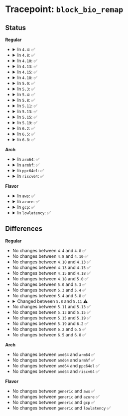 # Tracepoint: <code>block_bio_remap</code>

## Status
<b>Regular</b>
<ul>
<li>
<details>
<summary>In <code>4.4</code>: ✅</summary>

Event:

```c
struct trace_event_raw_block_bio_remap {
    struct trace_entry ent;
    dev_t dev;
    sector_t sector;
    unsigned int nr_sector;
    dev_t old_dev;
    sector_t old_sector;
    char rwbs[8];
    char __data[0];
};
```
Function:

```c
void trace_event_raw_event_block_bio_remap(void *__data, struct request_queue *q, struct bio *bio, dev_t dev, sector_t from);
```
</details>
</li>
<li>
<details>
<summary>In <code>4.8</code>: ✅</summary>

Event:

```c
struct trace_event_raw_block_bio_remap {
    struct trace_entry ent;
    dev_t dev;
    sector_t sector;
    unsigned int nr_sector;
    dev_t old_dev;
    sector_t old_sector;
    char rwbs[8];
    char __data[0];
};
```
Function:

```c
void trace_event_raw_event_block_bio_remap(void *__data, struct request_queue *q, struct bio *bio, dev_t dev, sector_t from);
```
</details>
</li>
<li>
<details>
<summary>In <code>4.10</code>: ✅</summary>

Event:

```c
struct trace_event_raw_block_bio_remap {
    struct trace_entry ent;
    dev_t dev;
    sector_t sector;
    unsigned int nr_sector;
    dev_t old_dev;
    sector_t old_sector;
    char rwbs[8];
    char __data[0];
};
```
Function:

```c
void trace_event_raw_event_block_bio_remap(void *__data, struct request_queue *q, struct bio *bio, dev_t dev, sector_t from);
```
</details>
</li>
<li>
<details>
<summary>In <code>4.13</code>: ✅</summary>

Event:

```c
struct trace_event_raw_block_bio_remap {
    struct trace_entry ent;
    dev_t dev;
    sector_t sector;
    unsigned int nr_sector;
    dev_t old_dev;
    sector_t old_sector;
    char rwbs[8];
    char __data[0];
};
```
Function:

```c
void trace_event_raw_event_block_bio_remap(void *__data, struct request_queue *q, struct bio *bio, dev_t dev, sector_t from);
```
</details>
</li>
<li>
<details>
<summary>In <code>4.15</code>: ✅</summary>

Event:

```c
struct trace_event_raw_block_bio_remap {
    struct trace_entry ent;
    dev_t dev;
    sector_t sector;
    unsigned int nr_sector;
    dev_t old_dev;
    sector_t old_sector;
    char rwbs[8];
    char __data[0];
};
```
Function:

```c
void trace_event_raw_event_block_bio_remap(void *__data, struct request_queue *q, struct bio *bio, dev_t dev, sector_t from);
```
</details>
</li>
<li>
<details>
<summary>In <code>4.18</code>: ✅</summary>

Event:

```c
struct trace_event_raw_block_bio_remap {
    struct trace_entry ent;
    dev_t dev;
    sector_t sector;
    unsigned int nr_sector;
    dev_t old_dev;
    sector_t old_sector;
    char rwbs[8];
    char __data[0];
};
```
Function:

```c
void trace_event_raw_event_block_bio_remap(void *__data, struct request_queue *q, struct bio *bio, dev_t dev, sector_t from);
```
</details>
</li>
<li>
<details>
<summary>In <code>5.0</code>: ✅</summary>

Event:

```c
struct trace_event_raw_block_bio_remap {
    struct trace_entry ent;
    dev_t dev;
    sector_t sector;
    unsigned int nr_sector;
    dev_t old_dev;
    sector_t old_sector;
    char rwbs[8];
    char __data[0];
};
```
Function:

```c
void trace_event_raw_event_block_bio_remap(void *__data, struct request_queue *q, struct bio *bio, dev_t dev, sector_t from);
```
</details>
</li>
<li>
<details>
<summary>In <code>5.3</code>: ✅</summary>

Event:

```c
struct trace_event_raw_block_bio_remap {
    struct trace_entry ent;
    dev_t dev;
    sector_t sector;
    unsigned int nr_sector;
    dev_t old_dev;
    sector_t old_sector;
    char rwbs[8];
    char __data[0];
};
```
Function:

```c
void trace_event_raw_event_block_bio_remap(void *__data, struct request_queue *q, struct bio *bio, dev_t dev, sector_t from);
```
</details>
</li>
<li>
<details>
<summary>In <code>5.4</code>: ✅</summary>

Event:

```c
struct trace_event_raw_block_bio_remap {
    struct trace_entry ent;
    dev_t dev;
    sector_t sector;
    unsigned int nr_sector;
    dev_t old_dev;
    sector_t old_sector;
    char rwbs[8];
    char __data[0];
};
```
Function:

```c
void trace_event_raw_event_block_bio_remap(void *__data, struct request_queue *q, struct bio *bio, dev_t dev, sector_t from);
```
</details>
</li>
<li>
<details>
<summary>In <code>5.8</code>: ✅</summary>

Event:

```c
struct trace_event_raw_block_bio_remap {
    struct trace_entry ent;
    dev_t dev;
    sector_t sector;
    unsigned int nr_sector;
    dev_t old_dev;
    sector_t old_sector;
    char rwbs[8];
    char __data[0];
};
```
Function:

```c
void trace_event_raw_event_block_bio_remap(void *__data, struct request_queue *q, struct bio *bio, dev_t dev, sector_t from);
```
</details>
</li>
<li>
<details>
<summary>In <code>5.11</code>: ✅</summary>

Event:

```c
struct trace_event_raw_block_bio_remap {
    struct trace_entry ent;
    dev_t dev;
    sector_t sector;
    unsigned int nr_sector;
    dev_t old_dev;
    sector_t old_sector;
    char rwbs[8];
    char __data[0];
};
```
Function:

```c
void trace_event_raw_event_block_bio_remap(void *__data, struct bio *bio, dev_t dev, sector_t from);
```
</details>
</li>
<li>
<details>
<summary>In <code>5.13</code>: ✅</summary>

Event:

```c
struct trace_event_raw_block_bio_remap {
    struct trace_entry ent;
    dev_t dev;
    sector_t sector;
    unsigned int nr_sector;
    dev_t old_dev;
    sector_t old_sector;
    char rwbs[8];
    char __data[0];
};
```
Function:

```c
void trace_event_raw_event_block_bio_remap(void *__data, struct bio *bio, dev_t dev, sector_t from);
```
</details>
</li>
<li>
<details>
<summary>In <code>5.15</code>: ✅</summary>

Event:

```c
struct trace_event_raw_block_bio_remap {
    struct trace_entry ent;
    dev_t dev;
    sector_t sector;
    unsigned int nr_sector;
    dev_t old_dev;
    sector_t old_sector;
    char rwbs[8];
    char __data[0];
};
```
Function:

```c
void trace_event_raw_event_block_bio_remap(void *__data, struct bio *bio, dev_t dev, sector_t from);
```
</details>
</li>
<li>
<details>
<summary>In <code>5.19</code>: ✅</summary>

Event:

```c
struct trace_event_raw_block_bio_remap {
    struct trace_entry ent;
    dev_t dev;
    sector_t sector;
    unsigned int nr_sector;
    dev_t old_dev;
    sector_t old_sector;
    char rwbs[8];
    char __data[0];
};
```
Function:

```c
void trace_event_raw_event_block_bio_remap(void *__data, struct bio *bio, dev_t dev, sector_t from);
```
</details>
</li>
<li>
<details>
<summary>In <code>6.2</code>: ✅</summary>

Event:

```c
struct trace_event_raw_block_bio_remap {
    struct trace_entry ent;
    dev_t dev;
    sector_t sector;
    unsigned int nr_sector;
    dev_t old_dev;
    sector_t old_sector;
    char rwbs[8];
    char __data[0];
};
```
Function:

```c
void trace_event_raw_event_block_bio_remap(void *__data, struct bio *bio, dev_t dev, sector_t from);
```
</details>
</li>
<li>
<details>
<summary>In <code>6.5</code>: ✅</summary>

Event:

```c
struct trace_event_raw_block_bio_remap {
    struct trace_entry ent;
    dev_t dev;
    sector_t sector;
    unsigned int nr_sector;
    dev_t old_dev;
    sector_t old_sector;
    char rwbs[8];
    char __data[0];
};
```
Function:

```c
void trace_event_raw_event_block_bio_remap(void *__data, struct bio *bio, dev_t dev, sector_t from);
```
</details>
</li>
<li>
<details>
<summary>In <code>6.8</code>: ✅</summary>

Event:

```c
struct trace_event_raw_block_bio_remap {
    struct trace_entry ent;
    dev_t dev;
    sector_t sector;
    unsigned int nr_sector;
    dev_t old_dev;
    sector_t old_sector;
    char rwbs[8];
    char __data[0];
};
```
Function:

```c
void trace_event_raw_event_block_bio_remap(void *__data, struct bio *bio, dev_t dev, sector_t from);
```
</details>
</li>
</ul>
<b>Arch</b>
<ul>
<li>
<details>
<summary>In <code>arm64</code>: ✅</summary>

Event:

```c
struct trace_event_raw_block_bio_remap {
    struct trace_entry ent;
    dev_t dev;
    sector_t sector;
    unsigned int nr_sector;
    dev_t old_dev;
    sector_t old_sector;
    char rwbs[8];
    char __data[0];
};
```
Function:

```c
void trace_event_raw_event_block_bio_remap(void *__data, struct request_queue *q, struct bio *bio, dev_t dev, sector_t from);
```
</details>
</li>
<li>
<details>
<summary>In <code>armhf</code>: ✅</summary>

Event:

```c
struct trace_event_raw_block_bio_remap {
    struct trace_entry ent;
    dev_t dev;
    sector_t sector;
    unsigned int nr_sector;
    dev_t old_dev;
    sector_t old_sector;
    char rwbs[8];
    char __data[0];
};
```
Function:

```c
void trace_event_raw_event_block_bio_remap(void *__data, struct request_queue *q, struct bio *bio, dev_t dev, sector_t from);
```
</details>
</li>
<li>
<details>
<summary>In <code>ppc64el</code>: ✅</summary>

Event:

```c
struct trace_event_raw_block_bio_remap {
    struct trace_entry ent;
    dev_t dev;
    sector_t sector;
    unsigned int nr_sector;
    dev_t old_dev;
    sector_t old_sector;
    char rwbs[8];
    char __data[0];
};
```
Function:

```c
void trace_event_raw_event_block_bio_remap(void *__data, struct request_queue *q, struct bio *bio, dev_t dev, sector_t from);
```
</details>
</li>
<li>
<details>
<summary>In <code>riscv64</code>: ✅</summary>

Event:

```c
struct trace_event_raw_block_bio_remap {
    struct trace_entry ent;
    dev_t dev;
    sector_t sector;
    unsigned int nr_sector;
    dev_t old_dev;
    sector_t old_sector;
    char rwbs[8];
    char __data[0];
};
```
Function:

```c
void trace_event_raw_event_block_bio_remap(void *__data, struct request_queue *q, struct bio *bio, dev_t dev, sector_t from);
```
</details>
</li>
</ul>
<b>Flavor</b>
<ul>
<li>
<details>
<summary>In <code>aws</code>: ✅</summary>

Event:

```c
struct trace_event_raw_block_bio_remap {
    struct trace_entry ent;
    dev_t dev;
    sector_t sector;
    unsigned int nr_sector;
    dev_t old_dev;
    sector_t old_sector;
    char rwbs[8];
    char __data[0];
};
```
Function:

```c
void trace_event_raw_event_block_bio_remap(void *__data, struct request_queue *q, struct bio *bio, dev_t dev, sector_t from);
```
</details>
</li>
<li>
<details>
<summary>In <code>azure</code>: ✅</summary>

Event:

```c
struct trace_event_raw_block_bio_remap {
    struct trace_entry ent;
    dev_t dev;
    sector_t sector;
    unsigned int nr_sector;
    dev_t old_dev;
    sector_t old_sector;
    char rwbs[8];
    char __data[0];
};
```
Function:

```c
void trace_event_raw_event_block_bio_remap(void *__data, struct request_queue *q, struct bio *bio, dev_t dev, sector_t from);
```
</details>
</li>
<li>
<details>
<summary>In <code>gcp</code>: ✅</summary>

Event:

```c
struct trace_event_raw_block_bio_remap {
    struct trace_entry ent;
    dev_t dev;
    sector_t sector;
    unsigned int nr_sector;
    dev_t old_dev;
    sector_t old_sector;
    char rwbs[8];
    char __data[0];
};
```
Function:

```c
void trace_event_raw_event_block_bio_remap(void *__data, struct request_queue *q, struct bio *bio, dev_t dev, sector_t from);
```
</details>
</li>
<li>
<details>
<summary>In <code>lowlatency</code>: ✅</summary>

Event:

```c
struct trace_event_raw_block_bio_remap {
    struct trace_entry ent;
    dev_t dev;
    sector_t sector;
    unsigned int nr_sector;
    dev_t old_dev;
    sector_t old_sector;
    char rwbs[8];
    char __data[0];
};
```
Function:

```c
void trace_event_raw_event_block_bio_remap(void *__data, struct request_queue *q, struct bio *bio, dev_t dev, sector_t from);
```
</details>
</li>
</ul>

## Differences
<b>Regular</b>
<ul>
<li>
No changes between <code>4.4</code> and <code>4.8</code> ✅
</li>
<li>
No changes between <code>4.8</code> and <code>4.10</code> ✅
</li>
<li>
No changes between <code>4.10</code> and <code>4.13</code> ✅
</li>
<li>
No changes between <code>4.13</code> and <code>4.15</code> ✅
</li>
<li>
No changes between <code>4.15</code> and <code>4.18</code> ✅
</li>
<li>
No changes between <code>4.18</code> and <code>5.0</code> ✅
</li>
<li>
No changes between <code>5.0</code> and <code>5.3</code> ✅
</li>
<li>
No changes between <code>5.3</code> and <code>5.4</code> ✅
</li>
<li>
No changes between <code>5.4</code> and <code>5.8</code> ✅
</li>
<li>
<details>
<summary>Changed between <code>5.8</code> and <code>5.11</code> ⚠️</summary>
<ul>
<li>
<b>Func changed. </b>
</li>
<li>
<b>Param removed. </b>
<code>struct request_queue *q</code>
</li>
<li>
<b>Param reordered. </b>
<code>__data, q, bio, dev, from</code> ➡️ <code>__data, bio, dev, from</code>
</li>
</ul>
</details>
</li>
<li>
No changes between <code>5.11</code> and <code>5.13</code> ✅
</li>
<li>
No changes between <code>5.13</code> and <code>5.15</code> ✅
</li>
<li>
No changes between <code>5.15</code> and <code>5.19</code> ✅
</li>
<li>
No changes between <code>5.19</code> and <code>6.2</code> ✅
</li>
<li>
No changes between <code>6.2</code> and <code>6.5</code> ✅
</li>
<li>
No changes between <code>6.5</code> and <code>6.8</code> ✅
</li>
</ul>
<b>Arch</b>
<ul>
<li>
No changes between <code>amd64</code> and <code>arm64</code> ✅
</li>
<li>
No changes between <code>amd64</code> and <code>armhf</code> ✅
</li>
<li>
No changes between <code>amd64</code> and <code>ppc64el</code> ✅
</li>
<li>
No changes between <code>amd64</code> and <code>riscv64</code> ✅
</li>
</ul>
<b>Flavor</b>
<ul>
<li>
No changes between <code>generic</code> and <code>aws</code> ✅
</li>
<li>
No changes between <code>generic</code> and <code>azure</code> ✅
</li>
<li>
No changes between <code>generic</code> and <code>gcp</code> ✅
</li>
<li>
No changes between <code>generic</code> and <code>lowlatency</code> ✅
</li>
</ul>
